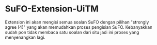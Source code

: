 # SuFO-Extension-UiTM
Extension ini akan mengisi semua soalan SuFO dengan pilihan "strongly agree (4)" yang akan memudahkan proses pengisian SuFO. Kebanyakkan sudah pon tidak membaca satu soalan dari situ jadi ini proses yang menyenangkan lagi. 
